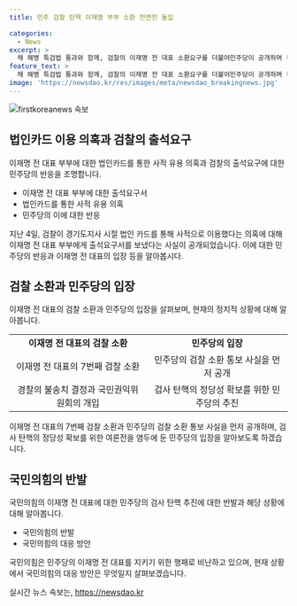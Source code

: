 ```yaml
---
title: 민주 검찰 탄핵 이재명 부부 소환 전면전 돌입

categories:
  - News
excerpt: >
  채 해병 특검법 통과와 함께, 검찰의 이재명 전 대표 소환요구를 더불어민주당이 공개하며 국면 전환 공세를 펼치고 있습니다. 이재명 전 대표의 출석에 대한 기대와 함께 검사 탄핵 추진에 대한 민주당의 계획이 이례적으로 공개되고 있습니다. 민주당은 이번 주 검사 탄핵을 위한 조사 절차를 시작하고, 관련된 여론전을 염두에 두고 있는 상황입니다. 민주당과 국민의힘 사이에서의 갈등이 예상되지만, 상황을 주도하고 있는 더불어민주당의 움직임이 주목받고 있습니다.
feature_text: >
  채 해병 특검법 통과와 함께, 검찰의 이재명 전 대표 소환요구를 더불어민주당이 공개하며 국면 전환 공세를 펼치고 있습니다. 이재명 전 대표의 출석에 대한 기대와 함께 검사 탄핵 추진에 대한 민주당의 계획이 이례적으로 공개되고 있습니다. 민주당은 이번 주 검사 탄핵을 위한 조사 절차를 시작하고, 관련된 여론전을 염두에 두고 있는 상황입니다. 민주당과 국민의힘 사이에서의 갈등이 예상되지만, 상황을 주도하고 있는 더불어민주당의 움직임이 주목받고 있습니다.
image: 'https://newsdao.kr/res/images/meta/newsdao_breakingnews.jpg'
---
```


<p><img src="https://newsdao.kr/res/images/meta/newsdao_breakingnews.jpg" alt="firstkoreanews 속보" /></p>

<h2 data-ke-size="size26">법인카드 이용 의혹과 검찰의 출석요구</h2>

<p data-ke-size="size16">이재명 전 대표 부부에 대한 법인카드를 통한 사적 유용 의혹과 검찰의 출석요구에 대한 민주당의 반응을 조명합니다.</p>

<ul>
<li>이재명 전 대표 부부에 대한 출석요구서</li>
<li>법인카드를 통한 사적 유용 의혹</li>
<li>민주당의 이에 대한 반응</li>
</ul>

<p data-ke-size="size16">지난 4일, 검찰이 경기도지사 시절 법인 카드를 통해 사적으로 이용했다는 의혹에 대해 이재명 전 대표 부부에게 출석요구서를 보냈다는 사실이 공개되었습니다. 이에 대한 민주당의 반응과 이재명 전 대표의 입장 등을 알아봅시다.</p>

<h2 data-ke-size="size26">검찰 소환과 민주당의 입장</h2>

<p data-ke-size="size16">이재명 전 대표의 검찰 소환과 민주당의 입장을 살펴보며, 현재의 정치적 상황에 대해 알아봅니다.</p>

<table>
<tr>
<td style="text-align: center; height: 17px;"><b>이재명 전 대표의 검찰 소환</b></td>
<td style="text-align: center; height: 17px;"><b>민주당의 입장</b></td>
</tr>
<tr>
<td style="text-align: center; height: 17px;">이재명 전 대표의 7번째 검찰 소환</td>
<td style="text-align: center; height: 17px;">민주당의 검찰 소환 통보 사실을 먼저 공개</td>
</tr>
<tr>
<td style="text-align: center; height: 17px;">경찰의 불송치 결정과 국민권익위원회의 개입</td>
<td style="text-align: center; height: 17px;">검사 탄핵의 정당성 확보를 위한 민주당의 추진</td>
</tr>
</table>

<p data-ke-size="size16">이재명 전 대표의 7번째 검찰 소환과 민주당의 검찰 소환 통보 사실을 먼저 공개하며, 검사 탄핵의 정당성 확보를 위한 여론전을 염두에 둔 민주당의 입장을 알아보도록 하겠습니다.</p>

<h2 data-ke-size="size26">국민의힘의 반발</h2>

<p data-ke-size="size16">국민의힘의 이재명 전 대표에 대한 민주당의 검사 탄핵 추진에 대한 반발과 해당 상황에 대해 알아봅니다.</p>

<ul>
<li>국민의힘의 반발</li>
<li>국민의힘의 대응 방안</li>
</ul>

<p data-ke-size="size16">국민의힘은 민주당의 이재명 전 대표를 지키기 위한 행패로 비난하고 있으며, 현재 상황에서 국민의힘의 대응 방안은 무엇일지 살펴보겠습니다.</p>
실시간 뉴스 속보는, <a href="https://newsdao.kr" rel="dofollow">https://newsdao.kr</a>


